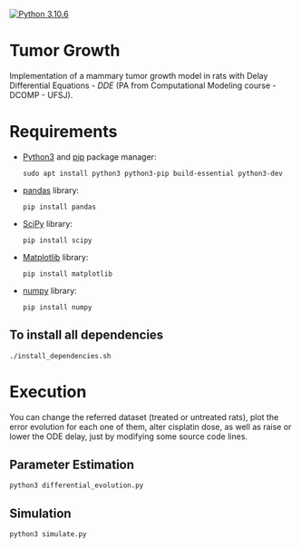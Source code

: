 [![Python 3.10.6](https://img.shields.io/badge/Python-3776AB?style=for-the-badge&logo=python&logoColor=white)](https://www.python.org/downloads/release/python-3106/)
# Tumor Growth
Implementation of a mammary tumor growth model in rats with Delay Differential Equations - _DDE_ (PA from Computational Modeling course - DCOMP - UFSJ).  

# Requirements

- [Python3](https://python.org) and [pip](https://pip.pypa.io/en/stable/installation/) package manager:

      sudo apt install python3 python3-pip build-essential python3-dev

- [pandas](https://pandas.pydata.org/) library:

      pip install pandas

- [SciPy](https://scipy.org/) library:

      pip install scipy
       
- [Matplotlib](https://matplotlib.org/) library:
 
      pip install matplotlib

- [numpy](https://numpy.org/) library:

      pip install numpy

## To install all dependencies

    ./install_dependencies.sh

# Execution

You can change the referred dataset (treated or untreated rats), plot the error evolution for each one of them, alter cisplatin dose, as well as raise or lower the ODE delay, just by modifying some source code lines.

## Parameter Estimation

    python3 differential_evolution.py
    
## Simulation
      
    python3 simulate.py
